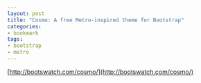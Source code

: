 ```yaml
---
layout: post
title: "Cosmo: A free Metro-inspired theme for Bootstrap"
categories:
- bookmark
tags:
- bootstrap
- metro
---
```

[http://bootswatch.com/cosmo/](http://bootswatch.com/cosmo/)
